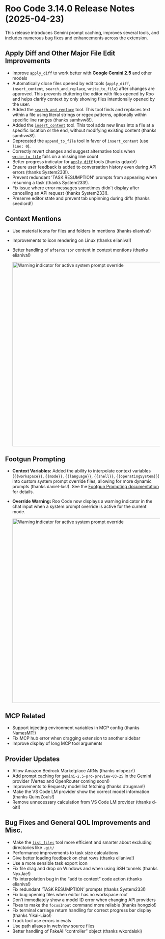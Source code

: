 # Roo Code 3.14.0 Release Notes (2025-04-23)

This release introduces Gemini prompt caching, improves several tools, and includes numerous bug fixes and enhancements across the extension.

## Apply Diff and Other Major File Edit Improvements

*   Improve [`apply_diff`](/features/tools/apply-diff) to work better with **Google Gemini 2.5** and other models 
*   Automatically close files opened by edit tools (`apply_diff`, `insert_content`, `search_and_replace`, `write_to_file`) after changes are approved. This prevents cluttering the editor with files opened by Roo and helps clarify context by only showing files intentionally opened by the user.
*   Added the [`search_and_replace`](/features/tools/search-and-replace) tool. This tool finds and replaces text within a file using literal strings or regex patterns, optionally within specific line ranges (thanks samhvw8!).
*   Added the [`insert_content`](/features/tools/insert-content) tool. This tool adds new lines into a file at a specific location or the end, without modifying existing content (thanks samhvw8!).
*   Deprecated the `append_to_file` tool in favor of `insert_content` (use `line: 0`).
*   Correctly revert changes and suggest alternative tools when [`write_to_file`](/features/tools/write-to-file) fails on a missing line count
*   Better progress indicator for [`apply_diff`](/features/tools/apply-diff) tools (thanks qdaxb!)
*   Ensure user feedback is added to conversation history even during API errors (thanks System233!).
*   Prevent redundant 'TASK RESUMPTION' prompts from appearing when resuming a task (thanks System233!).
*   Fix issue where error messages sometimes didn't display after cancelling an API request (thanks System233!).
*   Preserve editor state and prevent tab unpinning during diffs (thanks seedlord!)

## Context Mentions

*   Use material icons for files and folders in mentions (thanks elianiva!)
*   Improvements to icon rendering on Linux (thanks elianiva!)
*   Better handling of `aftercursor` content in context mentions (thanks elianiva!)

    <img src="/img/v3.14.0/v3.14.0.png" alt="Warning indicator for active system prompt override" width="600" />

## Footgun Prompting

*   **Context Variables:** Added the ability to interpolate context variables (`{{workspace}}`, `{{mode}}`, `{{language}}`, `{{shell}}`, `{{operatingSystem}}`) into custom system prompt override files, allowing for more dynamic prompts (thanks daniel-lxs!). See the [Footgun Prompting documentation](/features/footgun-prompting#using-context-variables) for details.
*   **Override Warning:** Roo Code now displays a warning indicator in the chat input when a system prompt override is active for the current mode.

    <img src="/img/footgun-prompting/footgun-prompting-1.png" alt="Warning indicator for active system prompt override" width="600" />

## MCP Related

*   Support injecting environment variables in MCP config (thanks NamesMT!)
*   Fix MCP hub error when dragging extension to another sidebar
*   Improve display of long MCP tool arguments

## Provider Updates

*   Allow Amazon Bedrock Marketplace ARNs (thanks mlopezr!)
*   Add prompt caching for `gemini-2.5-pro-preview-03-25` in the Gemini provider (Vertex and OpenRouter coming soon!)
*   Improvements to Requesty model list fetching (thanks dtrugman!)
*   Make the VS Code LM provider show the correct model information (thanks QuinsZouls!)
*   Remove unnecessary calculation from VS Code LM provider (thanks d-oit!)

## Bug Fixes and General QOL Improvements and Misc.

*   Make the [`list_files`](/features/tools/list-files) tool more efficient and smarter about excluding directories like `.git/`
*   Performance improvements to task size calculations
*   Give better loading feedback on chat rows (thanks elianiva!)
*   Use a more sensible task export icon
*   Fix file drag and drop on Windows and when using SSH tunnels (thanks NyxJae!)
*   Fix interpolation bug in the “add to context” code action (thanks elianiva!)
*   Fix redundant ‘TASK RESUMPTION’ prompts (thanks System233!)
*   Fix bug opening files when editor has no workspace root
*   Don’t immediately show a model ID error when changing API providers
*   Fixes to make the `focusInput` command more reliable (thanks hongzio!)
*   Fix terminal carriage return handling for correct progress bar display (thanks Yikai-Liao!)
*   Track tool use errors in evals
*   Use path aliases in webview source files
*   Better handling of FakeAI “controller” object (thanks wkordalski)
